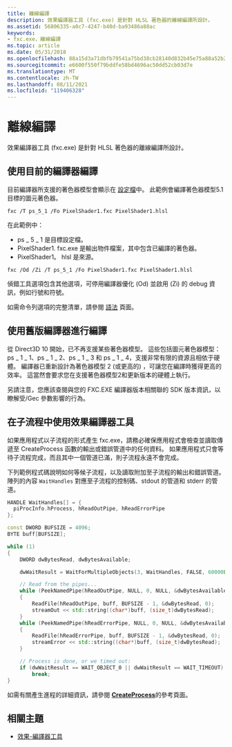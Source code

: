 ```yaml
---
title: 離線編譯
description: 效果編譯器工具 (fxc.exe) 是針對 HLSL 著色器的離線編譯所設計。
ms.assetid: 56806335-a0c7-4247-b40d-ba93486a88ac
keywords:
- fxc.exe，離線編譯
ms.topic: article
ms.date: 05/31/2018
ms.openlocfilehash: 88a15d3a71dbfb79541a75bd38cb28140d832b45e75a88a52b2d0c8988865f12
ms.sourcegitcommit: e6600f550f79bddfe58bd4696ac50dd52cb03d7e
ms.translationtype: MT
ms.contentlocale: zh-TW
ms.lasthandoff: 08/11/2021
ms.locfileid: "119406328"
---
```

# <a name="offline-compiling"></a>離線編譯

效果編譯器工具 (fxc.exe) 是針對 HLSL 著色器的離線編譯所設計。

## <a name="compiling-with-the-current-compiler"></a>使用目前的編譯器編譯

目前編譯器所支援的著色器模型會顯示在 [設定檔](dx-graphics-tools-fxc-syntax.md)中。 此範例會編譯著色器模型5.1 目標的圖元著色器。

```
fxc /T ps_5_1 /Fo PixelShader1.fxc PixelShader1.hlsl
```

在此範例中：

-   ps \_ 5 \_ 1 是目標設定檔。
-   PixelShader1. fxc.exe 是輸出物件檔案，其中包含已編譯的著色器。
-   PixelShader1。 hlsl 是來源。

```
fxc /Od /Zi /T ps_5_1 /Fo PixelShader1.fxc PixelShader1.hlsl
```

偵錯工具選項包含其他選項，可停用編譯器優化 (Od) 並啟用 (Zi) 的 debug 資訊，例如行號和符號。

如需命令列選項的完整清單，請參閱 [語法](dx-graphics-tools-fxc-syntax.md) 頁面。

## <a name="compiling-with-the-legacy-compiler"></a>使用舊版編譯器進行編譯

從 Direct3D 10 開始，已不再支援某些著色器模型。 這些包括圖元著色器模型： ps \_ 1 \_ 1、ps \_ 1 \_ 2、ps \_ 1 \_ 3 和 ps \_ 1 \_ 4，支援非常有限的資源且相依于硬體。 編譯器已重新設計為著色器模型 2 (或更高的) ，可讓您在編譯時獲得更高的效率。 這當然會要求您在支援著色器模型2和更新版本的硬體上執行。

另請注意，您應該查閱與您的 FXC.EXE 編譯器版本相關聯的 SDK 版本資訊，以瞭解受/Gec 參數影響的行為。

## <a name="using-the-effect-compiler-tool-in-a-subprocess"></a>在子流程中使用效果編譯器工具

如果應用程式以子流程的形式產生 fxc.exe，請務必確保應用程式會檢查並讀取傳遞至 CreateProcess 函數的輸出或錯誤管道中的任何資料。 如果應用程式只會等待子流程完成，而且其中一個管道已滿，則子流程永遠不會完成。

下列範例程式碼說明如何等候子流程，以及讀取附加至子流程的輸出和錯誤管道。 陣列的內容 `WaitHandles` 對應至子流程的控制碼、stdout 的管道和 stderr 的管道。

```cpp
HANDLE WaitHandles[] = {
  piProcInfo.hProcess, hReadOutPipe, hReadErrorPipe
};

const DWORD BUFSIZE = 4096;
BYTE buff[BUFSIZE];

while (1)
{
    DWORD dwBytesRead, dwBytesAvailable;

    dwWaitResult = WaitForMultipleObjects(3, WaitHandles, FALSE, 60000L);

    // Read from the pipes...
    while (PeekNamedPipe(hReadOutPipe, NULL, 0, NULL, &dwBytesAvailable, NULL) && dwBytesAvailable)
    {
        ReadFile(hReadOutPipe, buff, BUFSIZE - 1, &dwBytesRead, 0);
        streamOut << std::string((char*)buff, (size_t)dwBytesRead);
    }
    while (PeekNamedPipe(hReadErrorPipe, NULL, 0, NULL, &dwBytesAvailable, NULL) && dwBytesAvailable)
    {
        ReadFile(hReadErrorPipe, buff, BUFSIZE - 1, &dwBytesRead, 0);
        streamError << std::string((char*)buff, (size_t)dwBytesRead);
    }

    // Process is done, or we timed out:
    if (dwWaitResult == WAIT_OBJECT_0 || dwWaitResult == WAIT_TIMEOUT)
        break;
}
```

如需有關產生進程的詳細資訊，請參閱 [**CreateProcess**](/windows/desktop/api/processthreadsapi/nf-processthreadsapi-createprocessa)的參考頁面。

## <a name="related-topics"></a>相關主題

* [效果-編譯器工具](fxc.md)
